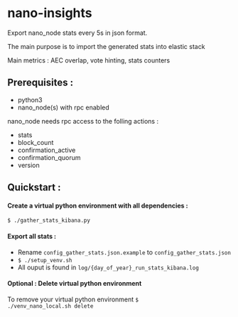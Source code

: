 # nano-insights
Export nano_node stats every 5s in json format. 

The main purpose is to import the generated stats into elastic stack

Main metrics : AEC overlap, vote hinting, stats counters

## Prerequisites : 
* python3
* nano_node(s) with rpc enabled

nano_node needs rpc access to the folling actions :
* stats
* block_count
* confirmation_active
* confirmation_quorum
* version


## Quickstart :

#### Create a virtual python environment with all dependencies :
<code>$ ./gather_stats_kibana.py</code>

#### Export all stats :
* Rename <code>config_gather_stats.json.example</code> to <code>config_gather_stats.json</code>
* <code>$ ./setup_venv.sh</code>
* All ouput is found in <code>log/{day_of_year}_run_stats_kibana.log</code>


#### Optional : Delete virtual python environment
To remove your virtual python environment 
<code>$ ./venv_nano_local.sh delete</code>


